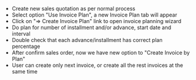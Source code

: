- Create new sales quotation as per normal process
- Select option "Use Invoice Plan", a new Invoice Plan tab will appear
- Click on "=\> Create Invoice Plan" link to open invoice planning
  wizard
- Do plan for number of installment and/or advance, start date and
  interval
- Double check that each advance/installment has correct plan percentage
- After confirm sales order, now we have new option to "Create Invoice
  by Plan"
- User can create only next invoice, or create all the rest invoices at
  the same time
